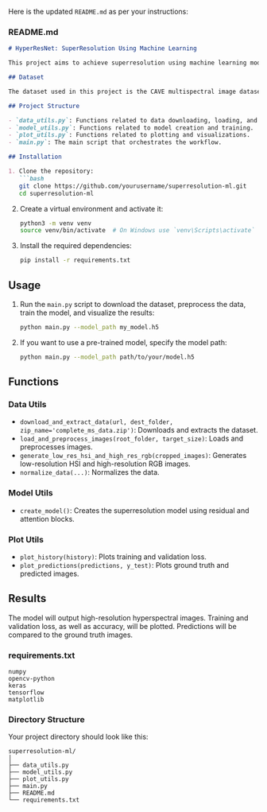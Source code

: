 Here is the updated `README.md` as per your instructions:

### README.md

```markdown
# HyperResNet: SuperResolution Using Machine Learning

This project aims to achieve superresolution using machine learning models. Superresolution is a technique to enhance image resolution by combining information from multiple images of the same scene. In this project, we use RGB images with high spatial resolution and hyperspectral images with high spectral resolution to create images with both high spatial and spectral resolution.

## Dataset

The dataset used in this project is the CAVE multispectral image dataset by Columbia University. The dataset can be downloaded from [this link](https://www1.cs.columbia.edu/CAVE/databases/multispectral/zip/complete_ms_data.zip).

## Project Structure

- `data_utils.py`: Functions related to data downloading, loading, and preprocessing.
- `model_utils.py`: Functions related to model creation and training.
- `plot_utils.py`: Functions related to plotting and visualizations.
- `main.py`: The main script that orchestrates the workflow.

## Installation

1. Clone the repository:
   ```bash
   git clone https://github.com/yourusername/superresolution-ml.git
   cd superresolution-ml
   ```

2. Create a virtual environment and activate it:
   ```bash
   python3 -m venv venv
   source venv/bin/activate  # On Windows use `venv\Scripts\activate`
   ```

3. Install the required dependencies:
   ```bash
   pip install -r requirements.txt
   ```

## Usage

1. Run the `main.py` script to download the dataset, preprocess the data, train the model, and visualize the results:
   ```bash
   python main.py --model_path my_model.h5
   ```

2. If you want to use a pre-trained model, specify the model path:
   ```bash
   python main.py --model_path path/to/your/model.h5
   ```

## Functions

### Data Utils

- `download_and_extract_data(url, dest_folder, zip_name='complete_ms_data.zip')`: Downloads and extracts the dataset.
- `load_and_preprocess_images(root_folder, target_size)`: Loads and preprocesses images.
- `generate_low_res_hsi_and_high_res_rgb(cropped_images)`: Generates low-resolution HSI and high-resolution RGB images.
- `normalize_data(...)`: Normalizes the data.

### Model Utils

- `create_model()`: Creates the superresolution model using residual and attention blocks.

### Plot Utils

- `plot_history(history)`: Plots training and validation loss.
- `plot_predictions(predictions, y_test)`: Plots ground truth and predicted images.

## Results

The model will output high-resolution hyperspectral images. Training and validation loss, as well as accuracy, will be plotted. Predictions will be compared to the ground truth images.

### requirements.txt

```plaintext
numpy
opencv-python
keras
tensorflow
matplotlib
```

### Directory Structure

Your project directory should look like this:

```
superresolution-ml/
│
├── data_utils.py
├── model_utils.py
├── plot_utils.py
├── main.py
├── README.md
└── requirements.txt
```